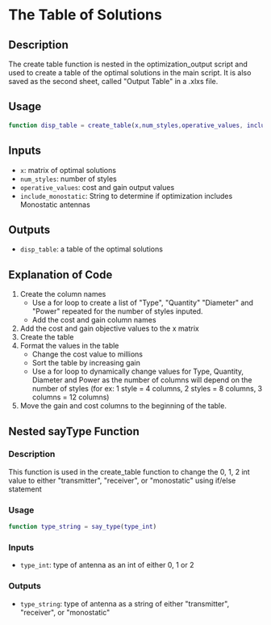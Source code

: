 # The Table of Solutions

## Description
The create table function is nested in the optimization_output script and used to create a table of the optimal solutions in the main script. It is also saved as the second sheet, called "Output Table" in a .xlxs file.

## Usage
``` MATLAB
function disp_table = create_table(x,num_styles,operative_values, include_monostatic)
```
## Inputs
- `x`: matrix of optimal solutions
- `num_styles`: number of styles
- `operative_values`: cost and gain output values
- `include_monostatic`: String to determine if optimization includes Monostatic antennas

## Outputs
- `disp_table`: a table of the optimal solutions

## Explanation of Code
1. Create the column names
   -  Use a for loop to create a list of "Type", "Quantity" "Diameter" and "Power" repeated for the number of styles inputed.
   -  Add the cost and gain column names
2. Add the cost and gain objective values to the x matrix 
3. Create  the table
4. Format the values in the table
   - Change the cost value to millions
   - Sort the table by increasing gain
   - Use a for loop to dynamically change values for Type, Quantity, Diameter and Power as the number of columns will depend on the number of styles (for ex: 1 style = 4 columns, 2 styles = 8 columns, 3 columns = 12 columns)
5. Move the gain and cost columns to the beginning of the table.  

## Nested sayType Function

### Description
This function is used in the create_table function to change the 0, 1, 2 int value to either "transmitter", "receiver", or "monostatic" using if/else statement

### Usage
``` MATLAB
function type_string = say_type(type_int)
```
### Inputs
- `type_int`: type of antenna as an int of either 0, 1 or 2

### Outputs
- `type_string`: type of antenna as a string of either "transmitter", "receiver", or "monostatic"


